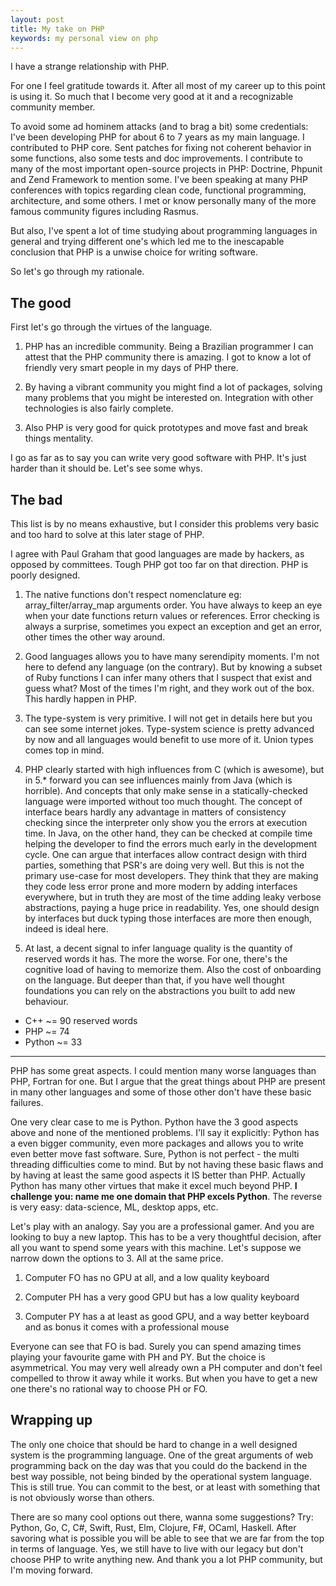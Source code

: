 ```yaml
---
layout: post
title: My take on PHP
keywords: my personal view on php
---
```


I have a strange relationship with PHP.

For one I feel gratitude towards it. After all most of my career up to this point is using it. So much that I become very good at it and a recognizable community member.

To avoid some ad hominem attacks (and to brag a bit) some credentials: I've been developing PHP for about 6 to 7 years as my main language. I contributed to PHP core. Sent patches for fixing not coherent behavior in some functions, also some tests and doc improvements. I contribute to many of the most important open-source projects in PHP: Doctrine, Phpunit and Zend Framework to mention some. I've been speaking at many PHP conferences with topics regarding clean code, functional programming, architecture, and some others. I met or know personally many of the more famous community figures including Rasmus.

But also, I've spent a lot of time studying about programming languages in general and trying different one's which led me to the inescapable conclusion that PHP is a unwise choice for writing software.

So let's go through my rationale.

## The good

First let's go through the virtues of the language.

1. PHP has an incredible community. Being a Brazilian programmer I can attest that the PHP community there is amazing. I got to know a lot of friendly very smart people in my days of PHP there.

2. By having a vibrant community you might find a lot of packages, solving many problems that you might be interested on. Integration with other technologies is also fairly complete.

3. Also PHP is very good for quick prototypes and move fast and break things mentality.

I go as far as to say you can write very good software with PHP. It's just harder than it should be. Let's see some whys.

## The bad

This list is by no means exhaustive, but I consider this problems  very basic and too hard to solve at this later stage of PHP.

I agree with Paul Graham that good languages are made by hackers, as
opposed by committees. Tough PHP got too far on that direction. PHP is
poorly designed.

1. The native functions don't respect nomenclature eg: array_filter/array_map arguments order. You have always to keep an eye when your date functions return values or references. Error checking is always a surprise, sometimes you expect an exception and get an error, other times the other way around.

2. Good languages allows you to have many serendipity moments. I'm not here to defend any language (on the contrary). But by knowing a subset of Ruby functions I can infer many others that I suspect that exist and guess what? Most of the times I'm right, and they work out of the box. This hardly happen in PHP.

3. The type-system is very primitive. I will not get in details here but you can see some internet jokes. Type-system science is pretty advanced by now and all languages would benefit to use more of it. Union types comes top in mind.

4. PHP clearly started with high influences from C (which is awesome), but in 5.* forward you can see influences mainly from Java (which is horrible). And concepts that only make sense in a statically-checked language were imported without too much thought. The concept of interface bears hardly any advantage in matters of consistency checking since the interpreter only show you the errors at execution time. In Java, on the other hand, they can be checked at compile time helping the developer to find the errors much early in the development cycle.  One can argue that interfaces allow contract design with third parties, something that PSR's are doing very well. But this is not the primary use-case for most developers. They think that they are making they code less error prone and more modern by adding interfaces everywhere, but in truth they are most of the time adding leaky verbose abstractions, paying a huge price in readability. Yes, one should design by interfaces but duck typing those interfaces are more then enough, indeed is ideal here.

5. At last, a decent signal to infer language quality is the quantity of reserved words it has. The more the worse. For one, there's the cognitive load of having to memorize them. Also the cost of onboarding on the language. But deeper than that, if you have well thought foundations you can rely on the abstractions you built to add new behaviour.

 - C++ ~= 90 reserved words
 - PHP ~= 74
 - Python ~= 33


----


PHP has some great aspects. I could mention many worse languages than PHP, Fortran for one. But I argue that the great things about PHP are present in many other languages and some of those other don't have these basic failures.

One very clear case to me is Python. Python have the 3 good aspects above and none of the mentioned problems. I'll say it explicitly: Python has a even bigger community, even more packages and allows you to write even better move fast software. Sure, Python is not perfect - the multi threading difficulties come to mind. But by not having these basic flaws and by having at least the same good aspects it IS better than PHP. Actually Python has many other virtues that make it excel much beyond PHP. **I challenge you: name me one domain that PHP excels Python**. The reverse is very easy: data-science, ML, desktop apps, etc.

Let's play with an analogy. Say you are a professional gamer. And you are looking to buy a new laptop. This has to be a very thoughtful decision, after all you want to spend some years with this machine. Let's suppose we narrow down the options to 3. All at the same price.

1. Computer FO has no GPU at all, and a low quality keyboard

2. Computer PH has a very good GPU but has a low quality keyboard

3. Computer PY has a at least as good GPU, and a way better keyboard and as bonus it comes with a professional mouse

Everyone can see that FO is bad. Surely you can spend amazing times playing your favourite game with PH and PY. But the choice is asymmetrical. You may very well already own a PH computer and don't feel compelled to throw it away while it works. But when you have to get a new one there's no rational way to choose PH or FO.

## Wrapping up

The only one choice that should be hard to change in a well designed system is the programming language. One of the great arguments of web programming back on the day was that you could do the backend in the best way possible, not being binded by the operational system language. This is still true. You can commit to the best, or at least with something that is not obviously worse than others.

There are so many cool options out there, wanna some suggestions? Try: Python, Go, C, C#, Swift, Rust, Elm, Clojure, F#, OCaml, Haskell. After savoring what is possible you will be able to see that we are far from the top in terms of language. Yes, we still have to live with our legacy but don't choose PHP to write anything new. And thank you a lot PHP community, but I'm moving forward.

